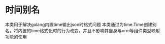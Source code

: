 # 时间别名

本类用于解决golang内置time输出json时格式问题
本类通过为time.Time创建别名，将内置的time格式化时的行为改变，并且不影响其自身与orm等组件类型映射功能的使用
